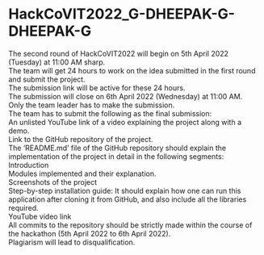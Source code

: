 # HackCoVIT2022_G-DHEEPAK-G-DHEEPAK-G
The second round of HackCoVIT2022 will begin on 5th April 2022 (Tuesday) at 11:00 AM sharp.<br>
The team will get 24 hours to work on the idea submitted in the first round and submit the project.<br>
The submission link will be active for these 24 hours.<br>
The submission will close on 6th April 2022 (Wednesday) at 11:00 AM.<br>
Only the team leader has to make the submission.<br>
The team has to submit the following as the final submission:<br>
An unlisted YouTube link of a video explaining the project along with a demo.<br>
Link to the GitHub repository of the project.<br>
The ‘README.md’ file of the GitHub repository should explain the implementation of the project in detail in the following segments:<br>
Introduction<br>
Modules implemented and their explanation.<br>
Screenshots of the project<br>
Step-by-step installation guide: It should explain how one can run this application after cloning it from GitHub, and also include all the libraries required.<br>
YouTube video link<br>
All commits to the repository should be strictly made within the course of the hackathon (5th April 2022 to 6th April 2022).<br>
Plagiarism will lead to disqualification.<br>
